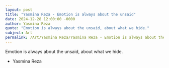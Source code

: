 ```yaml
---
layout: post
title: "Yasmina Reza - Emotion is always about the unsaid"
date: 2024-12-28 12:00:00 -0000
author: Yasmina Reza
quote: "Emotion is always about the unsaid, about what we hide."
subject: Art
permalink: /Art/Yasmina Reza/Yasmina Reza - Emotion is always about the unsaid
---
```


Emotion is always about the unsaid, about what we hide.

- Yasmina Reza
